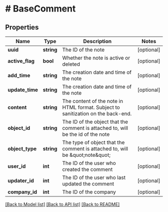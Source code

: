 # # BaseComment

## Properties

Name | Type | Description | Notes
------------ | ------------- | ------------- | -------------
**uuid** | **string** | The ID of the note | [optional]
**active_flag** | **bool** | Whether the note is active or deleted | [optional]
**add_time** | **string** | The creation date and time of the note | [optional]
**update_time** | **string** | The creation date and time of the note | [optional]
**content** | **string** | The content of the note in HTML format. Subject to sanitization on the back-end. | [optional]
**object_id** | **string** | The ID of the object that the comment is attached to, will be the id of the note | [optional]
**object_type** | **string** | The type of object that the comment is attached to, will be \&quot;note\&quot; | [optional]
**user_id** | **int** | The ID of the user who created the comment | [optional]
**updater_id** | **int** | The ID of the user who last updated the comment | [optional]
**company_id** | **int** | The ID of the company | [optional]

[[Back to Model list]](../../README.md#models) [[Back to API list]](../../README.md#endpoints) [[Back to README]](../../README.md)
